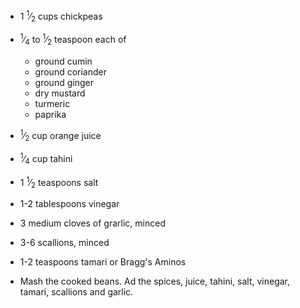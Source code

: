 - 1 <sup>1</sup>⁄<sub>2</sub> cups chickpeas
- <sup>1</sup>⁄<sub>4</sub> to <sup>1</sup>⁄<sub>2</sub> teaspoon each of
  - ground cumin
  - ground coriander
  - ground ginger
  - dry mustard
  - turmeric
  - paprika
- <sup>1</sup>⁄<sub>2</sub> cup orange juice
- <sup>1</sup>⁄<sub>4</sub> cup tahini
- 1 <sup>1</sup>⁄<sub>2</sub> teaspoons salt
- 1-2 tablespoons vinegar
- 3 medium cloves of grarlic, minced
- 3-6 scallions, minced
- 1-2 teaspoons tamari or Bragg's Aminos

- Mash the cooked beans. Ad the spices, juice, tahini, salt, vinegar, tamari, scallions and garlic.

